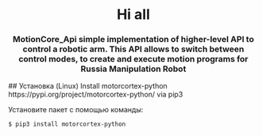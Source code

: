<h1 align="center">Hi all </a> 
<h3 align="center"> MotionCore_Api simple implementation of higher-level API to control a robotic arm. This API allows to switch between control modes, to create and execute motion programs for Russia Manipulation Robot</h3>
## Установка (Linux)
Install motorcortex-python https://pypi.org/project/motorcortex-python/ via pip3

Установите пакет с помощью команды:
```sh
$ pip3 install motorcortex-python
```
